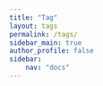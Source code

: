 ```yaml
---
title: "Tag"
layout: tags
permalink: /tags/
sidebar_main: true
author_profile: false
sidebar:
    nav: "docs"
---
```


